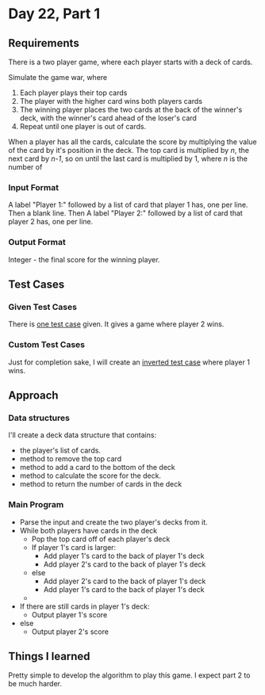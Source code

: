 # Day 22, Part 1 #

## Requirements ##

There is a two player game, where each player starts with a deck of cards.

Simulate the game war, where
1) Each player plays their top cards
2) The player with the higher card wins both players cards
3) The winning player places the two cards at the back of the winner's deck, with the winner's card ahead of the loser's card
4) Repeat until one player is out of cards.

When a player has all the cards, calculate the score by multiplying the value of the card by it's position in the deck.
The top card is multiplied by *n*, the next card by *n-1*, so on until the last card is multiplied by 1, where *n* is the number of 

### Input Format ###

A label "Player 1:" followed by a list of card that player 1 has, one per line.
Then a blank line.
Then A label "Player 2:" followed by a list of card that player 2 has, one per line.

### Output Format ###

Integer - the final score for the winning player.

## Test Cases ##

### Given Test Cases ###

There is [one test case](../data/test_cases/day22_part1.txt) given. It gives a game where player 2 wins.

### Custom Test Cases ###

Just for completion sake, I will create an [inverted test case](../data/test_cases/day22_part2.txt) where player 1 wins.

## Approach ##

### Data structures ###

I'll create a deck data structure that contains:
* the player's list of cards.
* method to remove the top card
* method to add a card to the bottom of the deck
* method to calculate the score for the deck.
* method to return the number of cards in the deck

### Main Program ###

* Parse the input and create the two player's decks from it.
* While both players have cards in the deck
    * Pop the top card off of each player's deck
    * If player 1's card is larger:
        * Add player 1's card to the back of player 1's deck
        * Add player 2's card to the back of player 1's deck
    * else
        * Add player 2's card to the back of player 1's deck
        * Add player 1's card to the back of player 1's deck
    *
* If there are still cards in player 1's deck:
    * Output player 1's score
* else 
    * Output player 2's score

## Things I learned ##

Pretty simple to develop the algorithm to play this game. I expect part 2 to be much harder.

